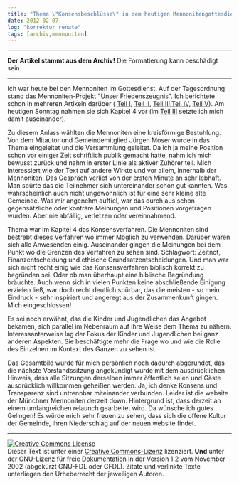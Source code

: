 ```yaml
---
title: "Thema \"Konsensbeschlüsse\" in dem heutigen Mennonitengottesdienst"
date: 2012-02-07
log: "korrektur renate"
tags: [archiv,mennoniten]
---
```

<hr><b>Der Artikel stammt aus dem Archiv!</b> Die Formatierung kann beschädigt sein.<hr>
<p>Ich war heute bei den Mennoniten im Gottesdienst. Auf der Tagesordnung stand das Mennoniten-Projekt &quot;Unser Friedenszeugnis&quot;. Ich berichtete schon in mehreren Artikeln dar&uuml;ber ( <a href="http://www.the-independent-friend.de/?q=node/740">Teil I</a>, <a href="http://www.the-independent-friend.de/?q=node/743">Teil II</a>, <a href="http://www.the-independent-friend.de/?q=node/745">Teil III</a>,<a href="http://www.the-independent-friend.de/?q=node/747">Teil IV</a>, <a href="http://www.the-independent-friend.de/?q=node/748">Teil V</a>). Am heutigen Sonntag nahmen sie sich Kapitel 4 vor (im  <a href="http://www.the-independent-friend.de/?q=node/745">Teil III</a> setzte ich mich damit auseinander).</p>
<!--break-->
<p>Zu diesem Anlass w&auml;hlten die Mennoniten eine kreisf&ouml;rmige Bestuhlung. Von dem Mitautor und Gemeindemitglied J&uuml;rgen Moser wurde in das Thema eingeleitet und die Versammlung geleitet. Da ich ja meine Position schon vor einiger Zeit schriftlich publik gemacht hatte,  nahm ich mich bewusst zur&uuml;ck und nahm in erster Linie als aktiver Zuh&ouml;rer teil. Mich interessiert wie der Text auf andere Wirkte und vor allem, innerhalb der Mennoniten. Das Gespr&auml;ch verlief von der ersten Minute an sehr lebhaft. Man sp&uuml;rte das die Teilnehmer sich untereinander schon gut kannten.  Was wahrscheinlich auch nicht ungew&ouml;hnlich ist f&uuml;r eine sehr kleine alte Gemeinde. Was mir angenehm auffiel, war das durch aus schon gegens&auml;tzliche oder kontr&auml;re Meinungen und Positionen vorgetragen wurden. Aber nie abf&auml;llig, verletzen oder vereinnahmend.</p>
<p>Thema war im Kapitel 4 das Konsensverfahren. Die Mennoniten sind bestrebt dieses Verfahren wo immer M&ouml;glich zu verwenden. Dar&uuml;ber waren sich alle Anwesenden einig. Auseinander gingen die Meinungen bei dem Punkt wo die Grenzen des Verfahren zu sehen sind. Schlagwort: Zeitnot, Finanzentscheidung und ethische Grundsatzentscheidungen. Und man war sich nicht recht einig wie das Konsensverfahren biblisch korrekt zu begr&uuml;nden sei. Oder ob man &uuml;berhaupt eine biblische Begr&uuml;ndung br&auml;uchte. Auch wenn sich in vielen Punkten keine abschlie&szlig;ende Einigung erzielen lie&szlig;, war doch recht deutlich sp&uuml;rbar, das die meisten - so mein Eindruck - sehr inspiriert und angeregt aus der Zusammenkunft gingen. Mich eingeschlossen!</p>
<p>Es sei noch erw&auml;hnt, das die Kinder und Jugendlichen das Angebot bekamen, sich parallel im Nebenraum auf ihre Weise dem Thema zu n&auml;hern. Interessanterweise lag der Fokus der Kinder und Jugendlichen bei ganz anderen Aspekten. Sie besch&auml;ftigte mehr die Frage wo und wie die Rolle des Einzelnen im Kontext des Ganzen zu sehen ist.</p>
<p>Das Gesamtbild wurde f&uuml;r mich pers&ouml;nlich noch dadurch abgerundet, das die n&auml;chste Vorstandssitzung angek&uuml;ndigt wurde mit dem ausdr&uuml;cklichen Hinweis, dass alle Sitzungen derselben immer &ouml;ffentlich seien und G&auml;ste ausdr&uuml;cklich willkommen gehei&szlig;en werden. Ja, ich denke Konsens und Transparenz sind untrennbar miteinander verbunden. Leider ist die website der M&uuml;nchner Mennoniten derzeit down. Hintergrund ist, dass derzeit an einem umfangreichen relaunch gearbeitet wird. Da w&uuml;nsche ich gutes Gelingen! Es w&uuml;rde mich sehr freuen zu sehen, dass sich die offene Kultur der Gemeinde, ihren Niederschlag auf der neuen website findet.</p>
<hr />
<p><a href="http://creativecommons.org/licenses/by-sa/3.0/de/" rel="license"><img src="http://i.creativecommons.org/l/by-sa/3.0/de/88x31.png" style="border-width: 0pt;" alt="Creative Commons License" /></a><br />
Dieser <span rel="dc:type" href="http://purl.org/dc/dcmitype/Text" xmlns:dc="http://purl.org/dc/elements/1.1/">Text</span> ist unter einer <a href="http://creativecommons.org/licenses/by-sa/3.0/de/" rel="license">Creative Commons-Lizenz</a> lizenziert. <b>Und</b> unter der <a href="http://de.wikipedia.org/wiki/GFDL">GNU-Lizenz f&uuml;r freie Dokumentation</a> in der Version 1.2 vom November 2002 (abgek&uuml;rzt GNU-FDL oder GFDL). Zitate und verlinkte Texte unterliegen den Urheberrecht der jeweiligen Autoren.</p>
